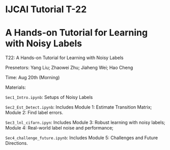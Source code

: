 # IJCAI Tutorial T-22 

# A Hands-on Tutorial for Learning with Noisy Labels

T22: A Hands-on Tutorial for Learning with Noisy Labels

Presnetors: Yang Liu; Zhaowei Zhu; Jiaheng Wei; Hao Cheng

Time: Aug 20th (Morning)

Materials:

```Sec1_Intro.ipynb```: Setups of Noisy Labels

```Sec2_Est_Detect.ipynb```: Includes Module 1: Estimate Transition Matrix; Module 2: Find label errors.

```Sec3_lnl_cifarn.ipyn```: Includes Module 3: Robust learning with noisy labels; Module 4:  Real-world label noise and performance;

```Sec4_challenge_future.ipynb```: Includes Module 5: Challenges and Future Directions.
